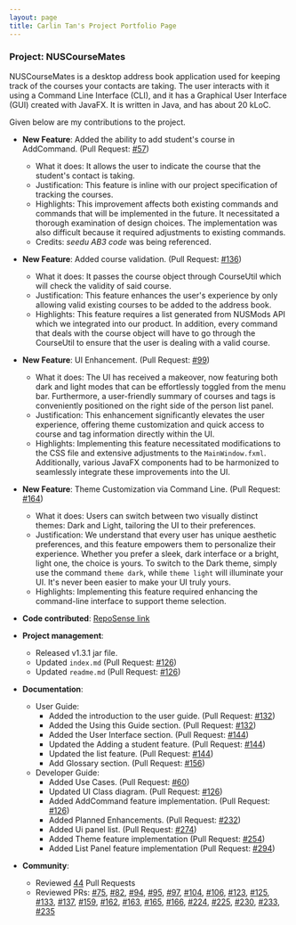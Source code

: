 ```yaml
---
layout: page
title: Carlin Tan's Project Portfolio Page
---
```


### Project: NUSCourseMates

NUSCourseMates is a desktop address book application used for keeping track of the courses your contacts are taking.
The user interacts with it using a Command Line Interface (CLI), and it has a Graphical User Interface (GUI) created with JavaFX.
It is written in Java, and has about 20 kLoC.

Given below are my contributions to the project.

* **New Feature**: Added the ability to add student's course in AddCommand. (Pull Request: [#57](https://github.com/AY2324S1-CS2103T-T17-4/tp/pull/57))
  * What it does: It allows the user to indicate the course that the student's contact is taking.
  * Justification: This feature is inline with our project specification of tracking the courses.
  * Highlights: This improvement affects both existing commands and commands that will be implemented in the future. It necessitated a thorough examination of design choices. The implementation was also difficult because it required adjustments to existing commands.
  * Credits: *seedu AB3 code* was being referenced.

* **New Feature**: Added course validation. (Pull Request: [#136](https://github.com/AY2324S1-CS2103T-T17-4/tp/pull/136))
  * What it does: It passes the course object through CourseUtil which will check the validity of said course.
  * Justification: This feature enhances the user's experience by only allowing valid existing courses to be added to the address book.
  * Highlights: This feature requires a list generated from NUSMods API which we integrated into our product. In addition, every command that deals with the course object will have to go through the CourseUtil to ensure that the user is dealing with a valid course. 

* **New Feature**: UI Enhancement. (Pull Request: [#99](https://github.com/AY2324S1-CS2103T-T17-4/tp/pull/99))
  * What it does: The UI has received a makeover, now featuring both dark and light modes that can be effortlessly toggled from the menu bar. Furthermore, a user-friendly summary of courses and tags is conveniently positioned on the right side of the person list panel. 
  * Justification: This enhancement significantly elevates the user experience, offering theme customization and quick access to course and tag information directly within the UI.
  * Highlights: Implementing this feature necessitated modifications to the CSS file and extensive adjustments to the `MainWindow.fxml`. Additionally, various JavaFX components had to be harmonized to seamlessly integrate these improvements into the UI.

* **New Feature**: Theme Customization via Command Line. (Pull Request: [#164](https://github.com/AY2324S1-CS2103T-T17-4/tp/pull/164))
  * What it does: Users can switch between two visually distinct themes: Dark and Light, tailoring the UI to their preferences.
  * Justification: We understand that every user has unique aesthetic preferences, and this feature empowers them to personalize their experience. Whether you prefer a sleek, dark interface or a bright, light one, the choice is yours. To switch to the Dark theme, simply use the command `theme dark`, while `theme light` will illuminate your UI. It's never been easier to make your UI truly yours.
  * Highlights: Implementing this feature required enhancing the command-line interface to support theme selection.

* **Code contributed**: [RepoSense link](https://nus-cs2103-ay2324s1.github.io/tp-dashboard/?search=carlintyj&breakdown=true)

* **Project management**:
  * Released v1.3.1 jar file.
  * Updated `index.md` (Pull Request: [#126](https://github.com/AY2324S1-CS2103T-T17-4/tp/pull/126))
  * Updated `readme.md` (Pull Request: [#126](https://github.com/AY2324S1-CS2103T-T17-4/tp/pull/126))

* **Documentation**:
  * User Guide:
    * Added the introduction to the user guide. (Pull Request: [#132](https://github.com/AY2324S1-CS2103T-T17-4/tp/pull/132))
    * Added the Using this Guide section. (Pull Request: [#132](https://github.com/AY2324S1-CS2103T-T17-4/tp/pull/132))
    * Added the User Interface section. (Pull Request: [#144](https://github.com/AY2324S1-CS2103T-T17-4/tp/pull/144))
    * Updated the Adding a student feature. (Pull Request: [#144](https://github.com/AY2324S1-CS2103T-T17-4/tp/pull/144))
    * Updated the list feature. (Pull Request: [#144](https://github.com/AY2324S1-CS2103T-T17-4/tp/pull/144))
    * Add Glossary section. (Pull Request: [#156](https://github.com/AY2324S1-CS2103T-T17-4/tp/pull/156))
  * Developer Guide:
    * Added Use Cases. (Pull Request: [#60](https://github.com/AY2324S1-CS2103T-T17-4/tp/pull/60))
    * Updated UI Class diagram. (Pull Request: [#126](https://github.com/AY2324S1-CS2103T-T17-4/tp/pull/126))
    * Added AddCommand feature implementation. (Pull Request: [#126](https://github.com/AY2324S1-CS2103T-T17-4/tp/pull/126))
    * Added Planned Enhancements. (Pull Request: [#232](https://github.com/AY2324S1-CS2103T-T17-4/tp/pull/232))
    * Added Ui panel list. (Pull Request: [#274](https://github.com/AY2324S1-CS2103T-T17-4/tp/pull/274))
    * Added Theme feature implementation (Pull Request: [#254](https://github.com/AY2324S1-CS2103T-T17-4/tp/pull/254))
    * Added List Panel feature implementation (Pull Request: [#294](https://github.com/AY2324S1-CS2103T-T17-4/tp/pull/294))

* **Community**:
  * Reviewed [44](https://github.com/AY2324S1-CS2103T-T17-4/tp/pulls?q=is%3Apr+is%3Aclosed+reviewed-by%3Acarlintyj) Pull Requests
  * Reviewed PRs: [#75](https://github.com/AY2324S1-CS2103T-T17-4/tp/pull/75), [#82](https://github.com/AY2324S1-CS2103T-T17-4/tp/pull/82), [#94](https://github.com/AY2324S1-CS2103T-T17-4/tp/pull/94), [#95](https://github.com/AY2324S1-CS2103T-T17-4/tp/pull/95), [#97](https://github.com/AY2324S1-CS2103T-T17-4/tp/pull/97), [#104](https://github.com/AY2324S1-CS2103T-T17-4/tp/pull/104), [#106](https://github.com/AY2324S1-CS2103T-T17-4/tp/pull/106), [#123](https://github.com/AY2324S1-CS2103T-T17-4/tp/pull/123), [#125](https://github.com/AY2324S1-CS2103T-T17-4/tp/pull/125), [#133](https://github.com/AY2324S1-CS2103T-T17-4/tp/pull/133), [#137](https://github.com/AY2324S1-CS2103T-T17-4/tp/pull/137), [#159](https://github.com/AY2324S1-CS2103T-T17-4/tp/pull/159), [#162](https://github.com/AY2324S1-CS2103T-T17-4/tp/pull/162), [#163](https://github.com/AY2324S1-CS2103T-T17-4/tp/pull/163), [#165](https://github.com/AY2324S1-CS2103T-T17-4/tp/pull/165), [#166](https://github.com/AY2324S1-CS2103T-T17-4/tp/pull/166), [#224](https://github.com/AY2324S1-CS2103T-T17-4/tp/pull/224), [#225](https://github.com/AY2324S1-CS2103T-T17-4/tp/pull/225), [#230](https://github.com/AY2324S1-CS2103T-T17-4/tp/pull/230), [#233](https://github.com/AY2324S1-CS2103T-T17-4/tp/pull/233), [#235](https://github.com/AY2324S1-CS2103T-T17-4/tp/pull/235)


